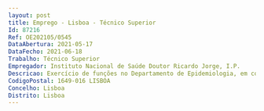 ```yaml
--- 
layout: post
title: Emprego - Lisboa - Técnico Superior
Id: 87216
Ref: OE202105/0545
DataAbertura: 2021-05-17
DataFecho: 2021-06-18
Trabalho: Técnico Superior
Empregador: Instituto Nacional de Saúde Doutor Ricardo Jorge, I.P.
Descricao: Exercício de funções no Departamento de Epidemiologia, em conformidade comas competências previstas no artigo 7º do anexo à Portaria nº 162 2012, de 22de maio.
CodigoPostal: 1649-016 LISBOA
Concelho: Lisboa
Distrito: Lisboa
--- 
```

